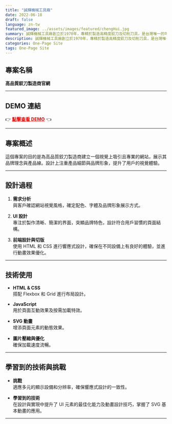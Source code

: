 ```yaml
---
title: "誠輝機械工具廠"
date: 2022-06-18
draft: false
language: zn-tw
featured_image: ../assets/images/featured/chengHui.jpg
summary: 誠輝機械工具廠創立於1970年，專精於製造高精度鉸刀及切削刀具，是台灣唯一的可調式鉸刀專業製造商。為該公司設計的客製化網站展現其「顧客至上，服務第一」的理念，並支持其全球市場拓展及客製化、OEM需求，提升品牌形象與客戶體驗。
description: 誠輝機械工具廠創立於1970年，專精於製造高精度鉸刀及切削刀具，是台灣唯一的可調式鉸刀專業製造商。為該公司設計的客製化網站展現其「顧客至上，服務第一」的理念，並支持其全球市場拓展及客製化、OEM需求，提升品牌形象與客戶體驗。
categories: One-Page Site
tags: One-Page Site
---
```

## 專案名稱
**高品質鉸刀製造商官網**

---

## DEMO 連結
👉 <a href="https://www.yjmtools.com/en/" style="color: red; font-weight: bold;" target="_blank">點擊查看 DEMO</a> 👈

---

## 專案概述
這個專案的目的是為高品質鉸刀製造商建立一個視覺上吸引且專業的網站，展示其品牌理念與產品線。設計上注重產品細節與品牌形象，提升了用戶的視覺體驗。

---

## 設計過程

1. **需求分析**  
   與客戶確認網站視覺風格，確定配色、字體及品牌形象展示方式。

2. **UI 設計**  
   專注於製作清晰、簡潔的界面，突顯品牌特色，設計符合用戶習慣的頁面結構。

3. **前端設計與切版**  
   使用 HTML 和 CSS 進行響應式設計，確保在不同設備上有良好的體驗，並進行動畫效果優化。

---

## 技術使用

- **HTML & CSS**  
  搭配 Flexbox 和 Grid 進行布局設計。

- **JavaScript**  
  用於頁面互動效果及按需加載特效。

- **SVG 動畫**  
  增添頁面元素的動態效果。

- **圖片壓縮與優化**  
  確保加載速度流暢。

---

## 學習到的技術與挑戰

- **挑戰**  
  適應多元的顯示設備和分辨率，確保響應式設計的一致性。

- **學習到的技術**  
  在設計與實現中提升了 UI 元素的最佳化能力及動畫設計技巧，掌握了 SVG 基本動畫的應用。

---

